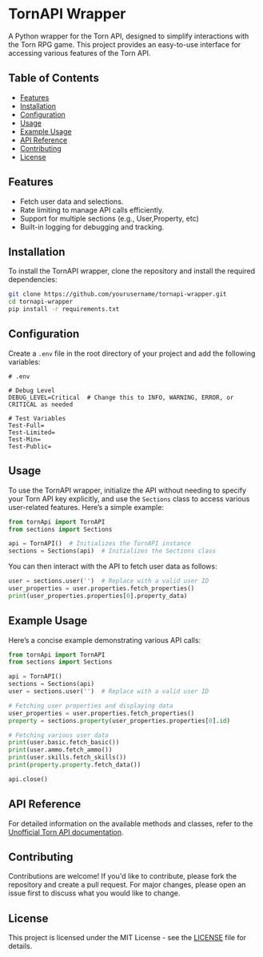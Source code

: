 # TornAPI Wrapper

A Python wrapper for the Torn API, designed to simplify interactions with the Torn RPG game. This project provides an easy-to-use interface for accessing various features of the Torn API.

## Table of Contents

- [Features](#features)
- [Installation](#installation)
- [Configuration](#Configuration)
- [Usage](#usage)
- [Example Usage](#example-usage)
- [API Reference](#api-reference)
- [Contributing](#contributing)
- [License](#license)

## Features

- Fetch user data and selections.
- Rate limiting to manage API calls efficiently.
- Support for multiple sections (e.g., User,Property, etc)
- Built-in logging for debugging and tracking.

## Installation

To install the TornAPI wrapper, clone the repository and install the required dependencies:

```bash
git clone https://github.com/yourusername/tornapi-wrapper.git
cd tornapi-wrapper
pip install -r requirements.txt
```
## Configuration

Create a `.env` file in the root directory of your project and add the following variables:

```plaintext
# .env

# Debug Level
DEBUG_LEVEL=Critical  # Change this to INFO, WARNING, ERROR, or CRITICAL as needed

# Test Variables
Test-Full=
Test-Limited=
Test-Min=
Test-Public=
```

## Usage

To use the TornAPI wrapper, initialize the API without needing to specify your Torn API key explicitly, and use the `Sections` class to access various user-related features. Here’s a simple example:

```python
from tornApi import TornAPI
from sections import Sections

api = TornAPI()  # Initializes the TornAPI instance
sections = Sections(api)  # Initializes the Sections class
```

You can then interact with the API to fetch user data as follows:

```python
user = sections.user('')  # Replace with a valid user ID
user_properties = user.properties.fetch_properties()
print(user_properties.properties[0].property_data)
```

## Example Usage

Here’s a concise example demonstrating various API calls:

```python
from tornApi import TornAPI
from sections import Sections

api = TornAPI()
sections = Sections(api)
user = sections.user('')  # Replace with a valid user ID

# Fetching user properties and displaying data
user_properties = user.properties.fetch_properties()
property = sections.property(user_properties.properties[0].id)

# Fetching various user data
print(user.basic.fetch_basic())
print(user.ammo.fetch_ammo())
print(user.skills.fetch_skills())
print(property.property.fetch_data())

api.close()
```

## API Reference

For detailed information on the available methods and classes, refer to the [Unofficial Torn API documentation](https://tornapi.tornplayground.eu/user/properties).

## Contributing

Contributions are welcome! If you'd like to contribute, please fork the repository and create a pull request. For major changes, please open an issue first to discuss what you would like to change.

## License

This project is licensed under the MIT License - see the [LICENSE](LICENSE) file for details.
```